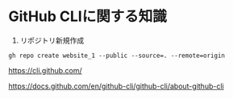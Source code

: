 # GitHub CLIに関する知識


1. リポジトリ新規作成
```
gh repo create website_1 --public --source=. --remote=origin
```

https://cli.github.com/

https://docs.github.com/en/github-cli/github-cli/about-github-cli
